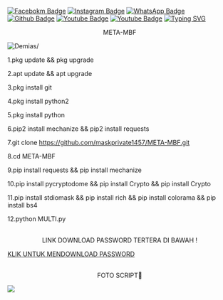 [![Facebokm Badge](https://img.shields.io/badge/-facebook.demias-blue?style=flat&logo=Facebook&logoColor=white&link=https://www.facebook.com/profile.php?id=100055386134167.qwerty69/)](https://www.facebook.com/profile.php?id=100055386134167.qwerty69) [![Instagram Badge](https://img.shields.io/badge/-instagram.demias_-f01397?style=flat&logo=Instagram&logoColor=white&link=https://www.instagram.com/mask_private1457.qwerty_/)](https://www.instagram.com/mask_private1457.qwerty_/) [![WhatsApp Badge](https://img.shields.io/badge/-6289667838732-green?style=flat&logo=WhatsApp&logoColor=white&link=https://wa.me/6289667838732/)](https://wa.me/6289667838732/) [![Github Badge](https://img.shields.io/badge/-maskprivate1457-black?style=flat&logo=Github&logoColor=white&link=https://github.com/maskprivate1457/)](https://github.com/maskprivate1457) [![Youtube Badge](https://img.shields.io/badge/-Learn&Tutorial-red?style=flat&logo=Youtube&logoColor=white&link=https://youtube.com/@LearnTutorial864.qwerty69/)](https://youtube.com/@LearnTutorial864.qwerty69) [![Youtube Badge](https://img.shields.io/badge/-TutorialTermux-red?style=flat&logo=Youtube&logoColor=white&link=https://youtube.com/@TutorialTermux.qwerty69/)](https://youtube.com/@TutorialTermux.qwerty69)
[![Typing SVG](https://readme-typing-svg.herokuapp.com?font=Koulen&size=25&duration=5000&color=light&center=true&vCenter=true&multiline=true&width=600&lines=META+-+MBF+,Jangan+Lupa+Follow+Dan+Kasih+Star)](https://git.io/typing-svg)
<p align="center">META-MBF</p>
<p align=left> <img src=https://komarev.com/ghpvc/?username=maskprivate1457 alt=Demias/> </p>

1.pkg update && pkg upgrade 

2.apt update && apt upgrade 

3.pkg install git 

4.pkg install python2 

5.pkg install python 

6.pip2 install mechanize && pip2 install requests

7.git clone https://github.com/maskprivate1457/META-MBF.git

8.cd META-MBF

9.pip install requests && pip install mechanize 

10.pip install pycryptodome && pip install Crypto && pip install Crypto

11.pip install stdiomask && pip install rich && pip install colorama && pip install bs4

12.python MULTI.py 
<br>
<br>
<p align="center">LINK DOWNLOAD PASSWORD TERTERA DI BAWAH !</p>
<a href="https://sfile.mobi/rq0xWgJAYg7">KLIK UNTUK MENDOWNLOAD PASSWORD</a>
<br>
<br>
<p align="center">FOTO SCRIPT🗿</p>
<img src="https://i.top4top.io/p_2642798kp0.jpg"</img>
